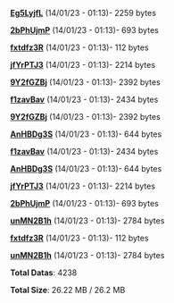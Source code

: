 [**Eg5LyjfL**](/data/Eg5LyjfL.txt) (14/01/23 - 01:13)- 2259 bytes

[**2bPhUjmP**](/data/2bPhUjmP.txt) (14/01/23 - 01:13)- 693 bytes

[**fxtdfz3R**](/data/fxtdfz3R.txt) (14/01/23 - 01:13)- 112 bytes

[**jfYrPTJ3**](/data/jfYrPTJ3.txt) (14/01/23 - 01:13)- 2214 bytes

[**9Y2fGZBj**](/data/9Y2fGZBj.txt) (14/01/23 - 01:13)- 2392 bytes

[**f1zavBav**](/data/f1zavBav.txt) (14/01/23 - 01:13)- 2434 bytes

[**9Y2fGZBj**](/data/9Y2fGZBj.txt) (14/01/23 - 01:13)- 2392 bytes

[**AnHBDg3S**](/data/AnHBDg3S.txt) (14/01/23 - 01:13)- 644 bytes

[**f1zavBav**](/data/f1zavBav.txt) (14/01/23 - 01:13)- 2434 bytes

[**AnHBDg3S**](/data/AnHBDg3S.txt) (14/01/23 - 01:13)- 644 bytes

[**jfYrPTJ3**](/data/jfYrPTJ3.txt) (14/01/23 - 01:13)- 2214 bytes

[**2bPhUjmP**](/data/2bPhUjmP.txt) (14/01/23 - 01:13)- 693 bytes

[**unMN2B1h**](/data/unMN2B1h.txt) (14/01/23 - 01:13)- 2784 bytes

[**fxtdfz3R**](/data/fxtdfz3R.txt) (14/01/23 - 01:13)- 112 bytes

[**unMN2B1h**](/data/unMN2B1h.txt) (14/01/23 - 01:13)- 2784 bytes

**Total Datas**: 4238

**Total Size**: 26.22 MB / 26.2 MB